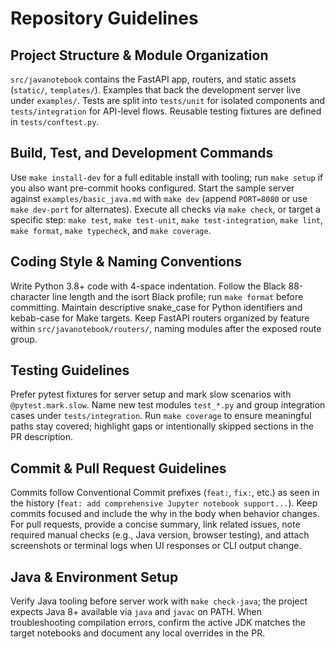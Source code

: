 # Repository Guidelines

## Project Structure & Module Organization
`src/javanotebook` contains the FastAPI app, routers, and static assets (`static/`, `templates/`). Examples that back the development server live under `examples/`. Tests are split into `tests/unit` for isolated components and `tests/integration` for API-level flows. Reusable testing fixtures are defined in `tests/conftest.py`.

## Build, Test, and Development Commands
Use `make install-dev` for a full editable install with tooling; run `make setup` if you also want pre-commit hooks configured. Start the sample server against `examples/basic_java.md` with `make dev` (append `PORT=8080` or use `make dev-port` for alternates). Execute all checks via `make check`, or target a specific step: `make test`, `make test-unit`, `make test-integration`, `make lint`, `make format`, `make typecheck`, and `make coverage`.

## Coding Style & Naming Conventions
Write Python 3.8+ code with 4-space indentation. Follow the Black 88-character line length and the isort Black profile; run `make format` before committing. Maintain descriptive snake_case for Python identifiers and kebab-case for Make targets. Keep FastAPI routers organized by feature within `src/javanotebook/routers/`, naming modules after the exposed route group.

## Testing Guidelines
Prefer pytest fixtures for server setup and mark slow scenarios with `@pytest.mark.slow`. Name new test modules `test_*.py` and group integration cases under `tests/integration`. Run `make coverage` to ensure meaningful paths stay covered; highlight gaps or intentionally skipped sections in the PR description.

## Commit & Pull Request Guidelines
Commits follow Conventional Commit prefixes (`feat:`, `fix:`, etc.) as seen in the history (`feat: add comprehensive Jupyter notebook support...`). Keep commits focused and include the why in the body when behavior changes. For pull requests, provide a concise summary, link related issues, note required manual checks (e.g., Java version, browser testing), and attach screenshots or terminal logs when UI responses or CLI output change.

## Java & Environment Setup
Verify Java tooling before server work with `make check-java`; the project expects Java 8+ available via `java` and `javac` on PATH. When troubleshooting compilation errors, confirm the active JDK matches the target notebooks and document any local overrides in the PR.
